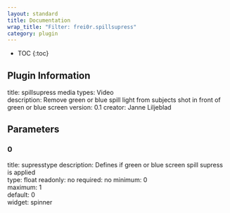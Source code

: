 ```yaml
---
layout: standard
title: Documentation
wrap_title: "Filter: frei0r.spillsupress"
category: plugin
---
```

* TOC
{:toc}

## Plugin Information

title: spillsupress
media types:
Video  
description: Remove green or blue spill light from subjects shot in front of green or blue screen
version: 0.1
creator: Janne Liljeblad

## Parameters

### 0

title: supresstype  description:
Defines if green or blue screen spill supress is applied  
type: float
readonly: no
required: no
minimum: 0  
maximum: 1  
default: 0  
widget: spinner  

